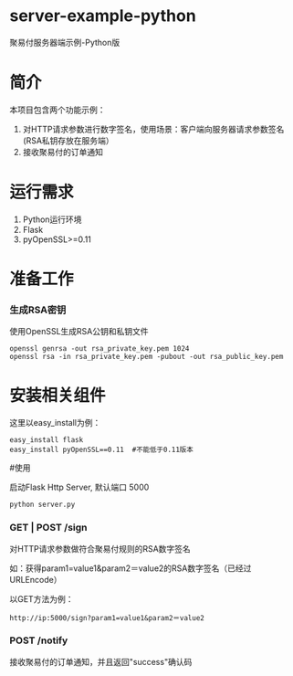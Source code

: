 server-example-python
=====================

聚易付服务器端示例-Python版

# 简介
本项目包含两个功能示例：

1. 对HTTP请求参数进行数字签名，使用场景：客户端向服务器请求参数签名(RSA私钥存放在服务端）
2. 接收聚易付的订单通知

# 运行需求
1. Python运行环境
2. Flask
3. pyOpenSSL>=0.11

# 准备工作

### 生成RSA密钥

使用OpenSSL生成RSA公钥和私钥文件

```
openssl genrsa -out rsa_private_key.pem 1024
openssl rsa -in rsa_private_key.pem -pubout -out rsa_public_key.pem
```

# 安装相关组件
这里以easy_install为例：

```
easy_install flask
easy_install pyOpenSSL==0.11  #不能低于0.11版本
```

#使用

启动Flask Http Server, 默认端口 5000

```
python server.py
```

### GET | POST /sign 

对HTTP请求参数做符合聚易付规则的RSA数字签名

如：获得param1=value1&param2＝value2的RSA数字签名（已经过URLEncode）

以GET方法为例：

```
http://ip:5000/sign?param1=value1&param2＝value2
```

### POST /notify 

接收聚易付的订单通知，并且返回"success"确认码
